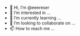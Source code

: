 - 👋 Hi, I’m @eeereser
- 👀 I’m interested in ...
- 🌱 I’m currently learning ...
- 💞️ I’m looking to collaborate on ...
- 📫 How to reach me ...

<!---
eeereser/eeereser is a ✨ special ✨ repository because its `README.md` (this file) appears on your GitHub profile.
You can click the Preview link to take a look at your changes.
--->
